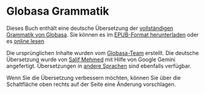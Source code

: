 # Globasa Grammatik

Dieses Buch enthält eine deutsche Übersetzung der [vollständigen Grammatik von Globasa](https://salif.github.io/gramati-fe-globasa/eng/).
Sie können es im [EPUB-Format herunterladen](Gramati_fe_Globasa_Mesi_1_Nyan_2025_de_gemini.epub)
oder es [online lesen](https://salif.github.io/gramati-fe-globasa/de-gemini/)

Die ursprünglichen Inhalte wurden vom [Globasa-Team](https://globasa.net/) erstellt.
Die deutsche Übersetzung wurde von [Salif Mehmed](https://salif.eu) mit Hilfe von Google Gemini angefertigt.
Übersetzungen in [andere Sprachen](https://salif.github.io/gramati-fe-globasa/) sind ebenfalls verfügbar.

Wenn Sie die Übersetzung verbessern möchten, können Sie über die Schaltfläche oben rechts auf der Seite eine Änderung vorschlagen.

[^1]: Soweit gesetzlich zulässig, haben die Autoren auf alle Urheberrechte und verwandten Schutzrechte an diesem Seiteninhalt verzichtet.
